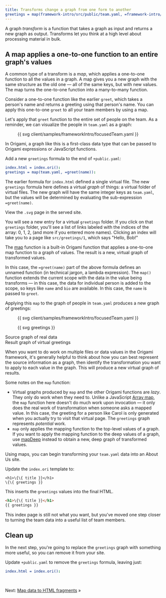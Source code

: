 ```yaml
---
title: Transforms change a graph from one form to another
greetings = map(framework-intro/src/public/team.yaml, =framework-intro/src/greet(name)):
---
```


A graph _transform_ is a function that takes a graph as input and returns a new graph as output. Transforms let you think at a high level about processing material in bulk.

## A map applies a one-to-one function to an entire graph's values

A common type of a transform is a _map_, which applies a one-to-one function to all the values in a graph. A map gives you a new graph with the same structure as the old one — all of the same keys, but with new values. The map turns the one-to-one function into a many-to-many function.

Consider a one-to-one function like the earlier `greet`, which takes a person's name and returns a greeting using that person's name. You can apply this one-to-one `greet` to all your team members by using a map.

Let's apply that `greet` function to the entire set of people on the team. As a reminder, we can visualize the people in `team.yaml` as a graph:

<figure class="constrain">
{{ svg client/samples/frameworkIntro/focusedTeam.yaml }}
</figure>

In Origami, a graph like this is a first-class data type that can be passed to Origami expressions or JavaScript functions.

<span class="tutorialStep"></span> Add a new `greetings` formula to the end of `+public.yaml`:

```yaml
index.html = index.ori():
greetings = map(team.yaml, =greet(name)):
```

The earlier formula for `index.html` defined a single virtual file. The new `greetings` formula here defines a virtual _graph_ of things: a virtual folder of virtual files. The new graph will have the same integer keys as `team.yaml`, but the values will be determined by evaluating the sub-expression `=greet(name)`.

<span class="tutorialStep"></span> View the `.svg` page in the served site.

You will see a new entry for a virtual `greetings` folder. If you click on that `greetings` folder, you'll see a list of links labeled with the indices of the array: 0, 1, 2, (and more if you entered more names). Clicking an index will take you to a page like `src/greetings/1`, which says "Hello, Bob!"

The [map](/cli/builtins.html#map) function is a built-in Origami function that applies a one-to-one map function to a graph of values. The result is a new, virtual graph of transformed values.

In this case, the `=greet(name)` part of the above formula defines an unnamed function (in technical jargon, a lambda expression). The `map()` function extends the current scope with the data in the value being transforms — in this case, the data for individual person is added to the scope, so keys like `name` and `bio` are available. In this case, the `name` is passed to `greet`.

Applying this `map` to the graph of people in `team.yaml` produces a new graph of greetings:

<div class="sideBySide fullWidth">
  <figure class="constrain">
    {{ svg client/samples/frameworkIntro/focusedTeam.yaml }}
  </figure>
  <figure>
    {{ svg greetings }}
  </figure>
  <figcaption>Source graph of real data</figcaption>
  <figcaption>Result graph of virtual greetings</figcaption>
</div>

When you want to do work on multiple files or data values in the Origami framework, it's generally helpful to think about how you can best represent the source information as a graph, then identify the transformation you want to apply to each value in the graph. This will produce a new virtual graph of results.

Some notes on the `map` function:

- Virtual graphs produced by `map` and the other Origami functions are _lazy_. They only do work when they need to. Unlike a JavaScript [Array map](https://developer.mozilla.org/en-US/docs/Web/JavaScript/Reference/Global_Objects/Array/map), the `map` function here doesn't do much work upon invocation — it only does the real work of transformation when someone asks a mapped value. In this case, the greeting for a person like Carol is only generated when you actually try to visit that virtual page. The `greetings` graph represents _potential_ work.
- `map` only applies the mapping function to the top-level values of a graph. If you want to apply the mapping function to the deep values of a graph, use [mapDeep](/cli/builtins.html#mapDeep) instead to obtain a new, deep graph of transformed values.

Using maps, you can begin transforming your `team.yaml` data into an About Us site.

<span class="tutorialStep"></span> Update the `index.ori` template to:

```
<h1>\{\{ title }}</h1>
\{\{ greetings }}
```

This inserts the `greetings` values into the final HTML.

```html
<h1>\{\{ title }}</h1>
{{ greetings }}
```

This index page is still not what you want, but you've moved one step closer to turning the team data into a useful list of team members.

## Clean up

In the next step, you're going to replace the `greetings` graph with something more useful, so you can remove it from your site.

<span class="tutorialStep"></span> Update `+public.yaml` to remove the `greetings` formula, leaving just:

```yaml
index.html = index.ori():
```

&nbsp;

Next: [Map data to HTML fragments](intro8a.html) »
